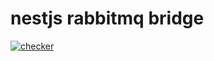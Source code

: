 # nestjs rabbitmq bridge
[![checker](https://github.com/DIY0R/nestjs-rabbitmq-bridge/actions/workflows/main.yml/badge.svg?branch=main)](https://github.com/DIY0R/nestjs-rabbitmq-bridge/actions/workflows/main.yml)
